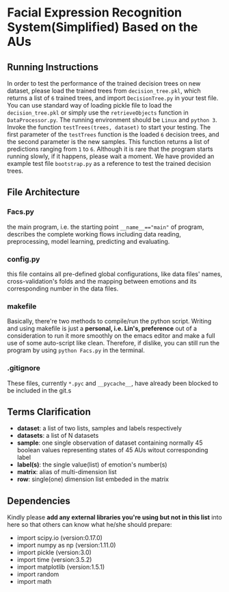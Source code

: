 # Facial Expression Recognition System(Simplified) Based on the AUs

## Running Instructions
In order to test the performance of the trained decision trees on new dataset, please load the trained trees from `decision_tree.pkl`, which returns a list of `6` trained trees, and import `DecisionTree.py` in your test file. You can use standard way of loading pickle file to load the `decision_tree.pkl` or simply use the `retrieveObjects` function in `DataProcessor.py`. The running environment should be `Linux` and `python 3`. Invoke the function `testTrees(trees, dataset)` to start your testing. The first parameter of the `testTrees` function is the loaded `6` decision trees, and the second parameter is the new samples. This function returns a list of predictions ranging from `1` to `6`. Although it is rare that the program starts running slowly, if it happens, please wait a moment. We have provided an example test file `bootstrap.py` as a reference to test the trained decision trees.

## File Architecture
### Facs.py
the main program, i.e. the starting point  `__name__=="main"` of program, describes the complete working flows including data reading, preprocessing, model learning, predicting and evaluating.

### config.py
this file contains all pre-defined global configurations, like data files' names, cross-validation's folds and the mapping between emotions and its corresponding number in the data files.

### makefile
Basically, there're two methods to compile/run the python script. Writing and using makefile is just a **personal, i.e. Lin's, preference** out of a consideration to run it more smoothly on the emacs editor and make a full use of some auto-script like clean. Therefore, if dislike, you can still run the program by using `python Facs.py` in the terminal.

### .gitignore
These files, currently `*.pyc` and `__pycache__`, have already been blocked to be included in the git.s

## Terms Clarification
* **dataset**: a list of two lists, samples and labels respectively
* **datasets**: a list of N datasets
* **sample**: one single observation of dataset containing normally 45 boolean values representing states of 45 AUs witout corresponding label
* **label(s)**: the single value(list) of emotion's number(s)
* **matrix**: alias of multi-dimension list
* **row**: single(one) dimension list embeded in the matrix

## Dependencies

Kindly please **add any external libraries you're using but not in this list** into here so that others can know what he/she should prepare:

* import scipy.io (version:0.17.0)
* import numpy as np (version:1.11.0)
* import pickle (version:3.0)
* import time (version:3.5.2)
* import matplotlib (version:1.5.1)
* import random
* import math

